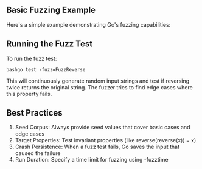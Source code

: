 ## Basic Fuzzing Example

Here's a simple example demonstrating Go's fuzzing capabilities:

## Running the Fuzz Test
To run the fuzz test:

`bashgo test -fuzz=FuzzReverse`

This will continuously generate random input strings and test if reversing twice returns the original string. The fuzzer tries to find edge cases where this property fails.

## Best Practices

1. Seed Corpus: Always provide seed values that cover basic cases and edge cases
2. Target Properties: Test invariant properties (like reverse(reverse(x)) = x)
3. Crash Persistence: When a fuzz test fails, Go saves the input that caused the failure
4. Run Duration: Specify a time limit for fuzzing using -fuzztime
